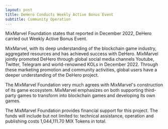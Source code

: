 ```yaml
---
layout: post
title: DeHero Conducts Weekly Active Bonus Event
subtitle: Community Operation 
---
```


MixMarvel Foundation states that reported in December 2022, DeHero carried out Weekly Active Bonus Event.

MixMarvel, with its deep understanding of the blockchain game industry, aggregated resources and has achieved success with DeHero. MixMarvel jointly promoted DeHero through global social media channels Youtube, Twitter, Telegram and world-renowned KOLs in December 2022. Through these marketing promotion and community activities, global users have a deeper understanding of the DeHero project.

The MixMarvel Foundation very much agrees with MixMarvel's construction of its game ecosystem. MixMarvel emphasizes on both supporting third-party games to transform into blockchain games and developing its own games. 

The MixMarvel Foundation provides financial support for this project. The funds will include but not limited to: technical assistance, operation and publishing costs 1,044,111.70 MIX Tokens in total. 
